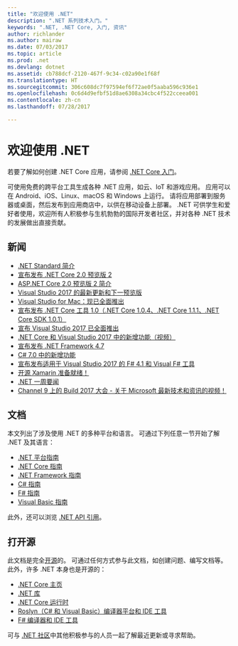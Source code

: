 ```yaml
---
title: "欢迎使用 .NET"
description: ".NET 系列技术入门。"
keywords: ".NET, .NET Core, 入门, 资讯"
author: richlander
ms.author: mairaw
ms.date: 07/03/2017
ms.topic: article
ms.prod: .net
ms.devlang: dotnet
ms.assetid: cb788dcf-2120-467f-9c34-c02a90e1f68f
ms.translationtype: HT
ms.sourcegitcommit: 306c608dc7f97594ef6f72ae0f5aaba596c936e1
ms.openlocfilehash: 0c6d4d9efbf51d8ae6308a34cbc4f522cceea001
ms.contentlocale: zh-cn
ms.lasthandoff: 07/28/2017

---
```


# <a name="welcome-to-net"></a>欢迎使用 .NET

若要了解如何创建 .NET Core 应用，请参阅 [.NET Core 入门](core/get-started.md)。

可使用免费的跨平台工具生成各种 .NET 应用，如云、IoT 和游戏应用。 应用可以在 Android、iOS、Linux、macOS 和 Windows 上运行。 请将应用部署到服务器或桌面，然后发布到应用商店中，以供在移动设备上部署。 .NET 可供学生和爱好者使用，欢迎所有人积极参与生机勃勃的国际开发者社区，并对各种 .NET 技术的发展做出直接贡献。

## <a name="news"></a>新闻

- [.NET Standard 简介](https://blogs.msdn.microsoft.com/dotnet/2016/09/26/introducing-net-standard/)
- [宣布发布 .NET Core 2.0 预览版 2](https://blogs.msdn.microsoft.com/dotnet/2017/06/28/announcing-net-core-2-0-preview-2/)
- [ASP.NET Core 2.0 预览版 2 简介](https://blogs.msdn.microsoft.com/webdev/2017/06/28/introducing-asp-net-core-2-0-preview-2/)
- [Visual Studio 2017 的最新更新和下一预览版](https://blogs.msdn.microsoft.com/visualstudio/2017/05/10/update-to-visual-studio-2017-and-next-preview/)
- [Visual Studio for Mac：现已全面推出](https://blogs.msdn.microsoft.com/visualstudio/2017/05/10/visual-studio-for-mac-now-generally-available/)
- [宣布发布 .NET Core 工具 1.0（.NET Core 1.0.4、.NET Core 1.1.1、.NET Core SDK 1.0.1）](https://blogs.msdn.microsoft.com/dotnet/2017/03/07/announcing-net-core-tools-1-0/)
- [宣布 Visual Studio 2017 已全面推出](https://blogs.msdn.microsoft.com/visualstudio/2017/03/07/announcing-visual-studio-2017-general-availability-and-more/)
- [.NET Core 和 Visual Studio 2017 中的新增功能（视频）](https://channel9.msdn.com/events/Visual-Studio/Visual-Studio-2017-Launch/T108)
- [宣布发布 .NET Framework 4.7](https://blogs.msdn.microsoft.com/dotnet/2017/04/05/announcing-the-net-framework-4-7/)
- [C# 7.0 中的新增功能](https://blogs.msdn.microsoft.com/dotnet/2017/03/09/new-features-in-c-7-0/)
- [宣布发布适用于 Visual Studio 2017 的 F# 4.1 和 Visual F# 工具](https://blogs.msdn.microsoft.com/dotnet/2017/03/07/announcing-f-4-1-and-the-visual-f-tools-for-visual-studio-2017-2/)
- [开源 Xamarin 准备就绪！](https://blog.xamarin.com/live-from-evolve-open-source-xamarin-ready-for-you/)
- [.NET 一周要闻](https://blogs.msdn.microsoft.com/dotnet/tag/week-in-net/)
- [Channel 9 上的 Build 2017 大会 - 关于 Microsoft 最新技术和资讯的视频！](https://channel9.msdn.com/?wt.mc_id=build_hp#programGuide)

## <a name="documentation"></a>文档

本文列出了涉及使用 .NET 的多种平台和语言。  可通过下列任意一节开始了解 .NET 及其语言：

- [.NET 平台指南](standard/index.md)
- [.NET Core 指南](core/index.md)
- [.NET Framework 指南](framework/index.md)
- [C# 指南](csharp/index.md)
- [F# 指南](fsharp/index.md)
- [Visual Basic 指南](visual-basic/index.md)

此外，还可以浏览 [.NET API 引用](/dotnet/api)。

## <a name="open-source"></a>打开源

此文档是完全[开源](https://github.com/dotnet/docs)的。  可通过任何方式参与此文档，如创建问题、编写文档等。  此外，许多 .NET 本身也是开源的：

- [.NET Core 主页](https://github.com/dotnet/core)
- [.NET 库](https://github.com/dotnet/corefx)
- [.NET Core 运行时](https://github.com/dotnet/coreclr)
- [Roslyn（C# 和 Visual Basic）编译器平台和 IDE 工具](https://github.com/dotnet/roslyn)
- [F# 编译器和 IDE 工具](https://github.com/microsoft/visualfsharp)

可与 [.NET 社区](https://www.microsoft.com/net/community)中其他积极参与的人员一起了解最近更新或寻求帮助。

